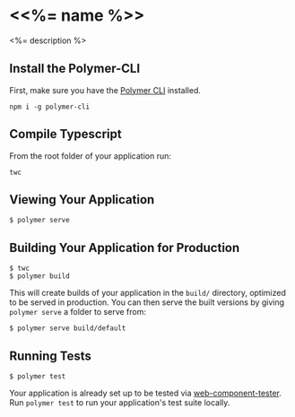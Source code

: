 # \<<%= name %>\>

<%= description %>

## Install the Polymer-CLI

First, make sure you have the [Polymer CLI](https://www.npmjs.com/package/polymer-cli) installed.
```
npm i -g polymer-cli
```

## Compile Typescript

From the root folder of your application run:
```
twc
```

## Viewing Your Application

```
$ polymer serve
```

## Building Your Application for Production

```
$ twc
$ polymer build
```

This will create builds of your application in the `build/` directory, optimized to be served in production. You can then serve the built versions by giving `polymer serve` a folder to serve from:

```
$ polymer serve build/default
```

## Running Tests

```
$ polymer test
```

Your application is already set up to be tested via [web-component-tester](https://github.com/Polymer/web-component-tester). Run `polymer test` to run your application's test suite locally.
